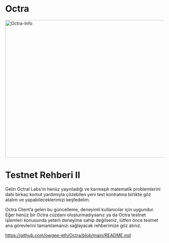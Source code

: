 # Octra

<img width="1715" height="437" alt="Octra-Info" src="https://github.com/user-attachments/assets/d5e19da1-d016-4423-b204-f422cd06929b" />

# Testnet Rehberi II

Gelin Octral Labs'in henüz yayınladığı ve karmaşık matematik problemlerini dahi birkaç komut yardımıyla çözebilen yeni test kontratına birlikte göz atalım ve yapabileceklerimizi keşfedelim.

Octra Client’a gelen bu güncelleme, deneyimli kullanıcılar için uygundur. Eğer henüz bir Octra cüzdanı oluşturmadıysanız ya da Octra testnet işlemleri konusunda yeterli deneyime sahip değilseniz, lütfen önce testnet ana görevlerini tamamlamanızı sağlayacak rehberimize göz atınız.

https://github.com/owgee-eth/Octra/blob/main/README.md


